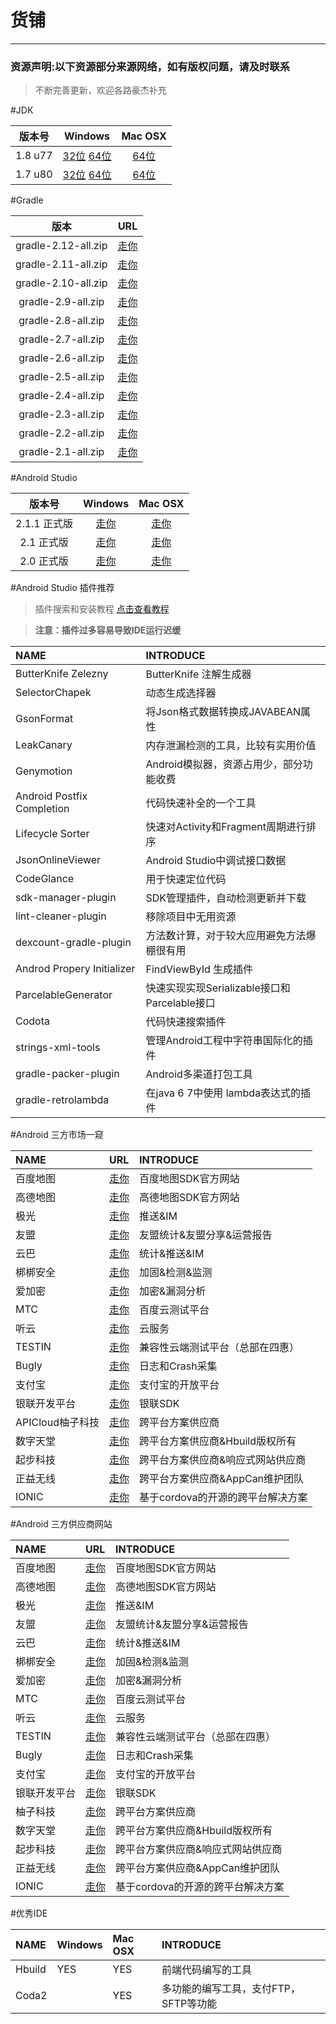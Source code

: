 货铺
=================
---

### 资源声明:以下资源部分来源网络，如有版权问题，请及时联系


> 不断完善更新，欢迎各路豪杰补充


#JDK


| 版本号 | Windows | Mac OSX |
|:----------:|:-------------:|:------:|
|  1.8 u77  | [32位][1.8u77-win-32] [64位][1.8u77-win-64] | [64位][1.8u77-mac-64] |
|  1.7 u80  | [32位][1.7-win-32] [64位][1.7-win-64] | [64位][1.7-mac-64] |

[1.8u77-win-32]:http://pan.baidu.com/s/1jHP6BXW
[1.8u77-win-64]:http://pan.baidu.com/s/1nuDVkBf
[1.8u77-mac-64]:http://pan.baidu.com/s/1jI8lTVw

[1.7-win-32]:http://pan.baidu.com/s/1qYGhlhi
[1.7-win-64]:http://pan.baidu.com/s/1c2cAaEc
[1.7-mac-64]:http://pan.baidu.com/s/1sl7rFy9

#Gradle


| 版本 | URL |
|:----------:|:-------------:|
| gradle-2.12-all.zip | [走你][gradle-2.12] |
| gradle-2.11-all.zip | [走你][gradle-2.11] |
| gradle-2.10-all.zip | [走你][gradle-2.10] |
| gradle-2.9-all.zip  | [走你][gradle-2.9]  |
| gradle-2.8-all.zip  | [走你][gradle-2.8]  |
| gradle-2.7-all.zip  | [走你][gradle-2.7]  |
| gradle-2.6-all.zip  | [走你][gradle-2.6]  |
| gradle-2.5-all.zip  | [走你][gradle-2.5]  |
| gradle-2.4-all.zip  | [走你][gradle-2.4]  |
| gradle-2.3-all.zip  | [走你][gradle-2.3]  |
| gradle-2.2-all.zip  | [走你][gradle-2.2]  |
| gradle-2.1-all.zip  | [走你][gradle-2.1]  |

[gradle-2.12]:http://pan.baidu.com/s/1kVNcVHX
[gradle-2.11]:http://pan.baidu.com/s/1pKX3UND
[gradle-2.10]:http://pan.baidu.com/s/1kV1ypgV
[gradle-2.9]:http://pan.baidu.com/s/1gfi98MR
[gradle-2.8]:http://pan.baidu.com/s/1bp6ypSr
[gradle-2.7]:http://pan.baidu.com/s/1nvElzQh
[gradle-2.6]:http://pan.baidu.com/s/1eSsfbMi
[gradle-2.5]:http://pan.baidu.com/s/1hrDzxyO
[gradle-2.4]:http://pan.baidu.com/s/1bpmL2mN
[gradle-2.3]:http://pan.baidu.com/s/1jHTAvWU
[gradle-2.2]:http://pan.baidu.com/s/1gflrzmb
[gradle-2.1]:http://pan.baidu.com/s/1o8xoyGM


#Android Studio


| 版本号| Windows | Mac OSX |
|:----------:|:-------------:|:------:|
| 2.1.1 正式版   | [走你][2.1.1-win]  | [走你][2.1.1-mac] |
| 2.1  正式版    | [走你][2.1-win]    | [走你][2.1-mac]   |
| 2.0  正式版    | [走你][2.0-win]    | [走你][2.0-mac]   |

[2.1.1-win]:http://pan.baidu.com/s/1dFqLhFr
[2.1.1-mac]:http://pan.baidu.com/s/1skBLi0H

[2.1-win]:http://pan.baidu.com/s/1nuP06u9
[2.1-mac]:http://pan.baidu.com/s/1o8jHmS6

[2.0-win]:http://pan.baidu.com/s/1pKT0jSR
[2.0-mac]:http://pan.baidu.com/s/1c2fXPvU

#Android Studio 插件推荐

> 插件搜索和安装教程 [点击查看教程](http://blog.csdn.net/everconfig/article/details/51841618)

> <strong>注意：插件过多容易导致IDE运行迟缓</strong>

| NAME | INTRODUCE |
|:----------|:-------------|
| ButterKnife Zelezny          | ButterKnife 注解生成器 |
| SelectorChapek               | 动态生成选择器 |
| GsonFormat                   | 将Json格式数据转换成JAVABEAN属性 |
| LeakCanary                   | 内存泄漏检测的工具，比较有实用价值 |
| Genymotion                   | Android模拟器，资源占用少，部分功能收费 |
| Android Postfix Completion   | 代码快速补全的一个工具 |
| Lifecycle Sorter             | 快速对Activity和Fragment周期进行排序 |
| JsonOnlineViewer             | Android Studio中调试接口数据 |
| CodeGlance                   | 用于快速定位代码 |
| sdk-manager-plugin           | SDK管理插件，自动检测更新并下载 |
| lint-cleaner-plugin          | 移除项目中无用资源 |
| dexcount-gradle-plugin       | 方法数计算，对于较大应用避免方法爆棚很有用 |
| Androd Propery Initializer   | FindViewById 生成插件 |
| ParcelableGenerator          | 快速实现实现Serializable接口和Parcelable接口 |
| Codota                       | 代码快速搜索插件 |
| strings-xml-tools            | 管理Android工程中字符串国际化的插件 |
| gradle-packer-plugin         | Android多渠道打包工具 |
| gradle-retrolambda           | 在java 6 7中使用 lambda表达式的插件 |


#Android 三方市场一窥

| NAME | URL | INTRODUCE |
|:----------|:-------------|:-------------|
|百度地图|[走你](http://lbsyun.baidu.com)|百度地图SDK官方网站|
|高德地图|[走你](http://lbs.amap.com)|高德地图SDK官方网站|
|极光|[走你](https://www.jiguang.cn/)|推送&IM|
|友盟|[走你](http://www.umeng.com/)|友盟统计&友盟分享&运营报告|
|云巴|[走你](http://yunba.io/)|统计&推送&IM|
|梆梆安全|[走你](http://www.bangcle.com/)|加固&检测&监测|
|爱加密|[走你](https://www.ijiami.cn/)|加密&漏洞分析|
|MTC|[走你](http://mtc.baidu.com/)|百度云测试平台|
|听云|[走你](http://www.tingyun.com/)|云服务|
|TESTIN|[走你](http://www.testin.cn/)|兼容性云端测试平台（总部在四惠）|
|Bugly|[走你](https://bugly.qq.com/)|日志和Crash采集|
|支付宝|[走你](https://open.alipay.com)|支付宝的开放平台|
|银联开发平台|[走你](http://mobile.unionpay.com/)|银联SDK|
|APICloud柚子科技|[走你](http://www.apicloud.com/)| 跨平台方案供应商 |
|数字天堂|[走你](http://www.dcloud.io/)| 跨平台方案供应商&Hbuild版权所有 |
|起步科技|[走你](http://www.wex5.com/)| 跨平台方案供应商&响应式网站供应商 |
|正益无线|[走你](http://www.appcan.cn/)|跨平台方案供应商&AppCan维护团队|
|IONIC|[走你](http://www.ionic.wang/)|基于cordova的开源的跨平台解决方案|



#Android 三方供应商网站

| NAME | URL | INTRODUCE |
|:----------|:-------------|:-------------|
|百度地图|[走你](http://lbsyun.baidu.com)|百度地图SDK官方网站|
|高德地图|[走你](http://lbs.amap.com)|高德地图SDK官方网站|
|极光|[走你](https://www.jiguang.cn/)|推送&IM|
|友盟|[走你](http://www.umeng.com/)|友盟统计&友盟分享&运营报告|
|云巴|[走你](http://yunba.io/)|统计&推送&IM|
|梆梆安全|[走你](http://www.bangcle.com/)|加固&检测&监测|
|爱加密|[走你](https://www.ijiami.cn/)|加密&漏洞分析|
|MTC|[走你](http://mtc.baidu.com/)|百度云测试平台|
|听云|[走你](http://www.tingyun.com/)|云服务|
|TESTIN|[走你](http://www.testin.cn/)|兼容性云端测试平台（总部在四惠）|
|Bugly|[走你](https://bugly.qq.com/)|日志和Crash采集|
|支付宝|[走你](https://open.alipay.com)|支付宝的开放平台|
|银联开发平台|[走你](http://mobile.unionpay.com/)|银联SDK|
|柚子科技|[走你](http://www.apicloud.com/)| 跨平台方案供应商 |
|数字天堂|[走你](http://www.dcloud.io/)| 跨平台方案供应商&Hbuild版权所有 |
|起步科技|[走你](http://www.wex5.com/)| 跨平台方案供应商&响应式网站供应商 |
|正益无线|[走你](http://www.appcan.cn/)|跨平台方案供应商&AppCan维护团队|
|IONIC|[走你](http://www.ionic.wang/)|基于cordova的开源的跨平台解决方案|


#优秀IDE

| NAME | Windows | Mac OSX | INTRODUCE |
|:----------|:-------------|:-------------|:-------------|
|Hbuild|YES|YES|前端代码编写的工具|
|Coda2||YES|多功能的编写工具，支付FTP，SFTP等功能|
